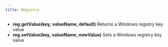 ```yaml
---
title: Registry
---
```


* **reg.getValue(key, valueName, default)** Returns a Windows registry key value
* **reg.setValue(key, valueName, newValue)** Sets a Windows registry key value